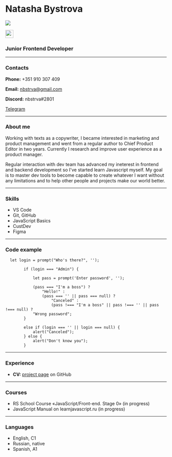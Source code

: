 # Natasha Bystrova
 ![](https://sun9-6.userapi.com/impg/2JkR07ZFPfJGMXJ9WTCcp8GfKZUVghIoRmDIVw/oC0zPbqLxsA.jpg?size=1622x2160&quality=96&sign=c9a8a516aca8d19b36dd62f52a9442c7&type=album)

<img src="https://sun9-6.userapi.com/impg/2JkR07ZFPfJGMXJ9WTCcp8GfKZUVghIoRmDIVw/oC0zPbqLxsA.jpg?size=1622x2160&quality=96&sign=c9a8a516aca8d19b36dd62f52a9442c7&type=album" alt="" width="25"/>

### Junior Frontend Developer

---

### __Contacts__


__Phone:__ +351 910 307 409

__Email:__ nbstrva@gmail.com

__Discord:__ nbstrva#2801

[Telegram](https://t.me/nbstrva)

---

### About me

Working with texts as a copywriter, I became interested in marketing and product management and went from a regular author to Сhief Product Editor in two years. Сurrently I research and improve user experience as a product manager. 

Regular interaction with dev team has advanced my ineterest in frontend and backend development so I've started learn Javascript myself. My goal is to master dev tools to become capable to create whatever I want without any limitations and to help other people and projects make our world better.

---

### Skills
* VS Code
* Git, GitHub
* JavaScript Basics
* CustDev
* Figma
---

### Code example
```
  let login = prompt("Who's there?", '');

        if (login === "Admin") {

            let pass = prompt('Enter password', '');

            (pass === "I'm a boss") ?
                "Hello!" :
                (pass === '' || pass === null) ?
                    "Canceled" :
                    (pass !=== "I'm a boss" || pass !=== '' || pass !=== null) ?
            "Wrong password";
        }

        else if (login === '' || login === null) {
            alert("Canceled");
        } else {
            alert("Don't know you");
        }
```
---

### Experience

* __CV:__ [project page](https://github.com/nbstrva/rsschool-cv) on GitHub

---

### Courses
* RS School Course «JavaScript/Front-end. Stage 0» (in progress)
* JavaScript Manual on learnjavascript.ru (in progress)
___

### Languages
* English, C1
* Russian, native
* Spanish, A1






